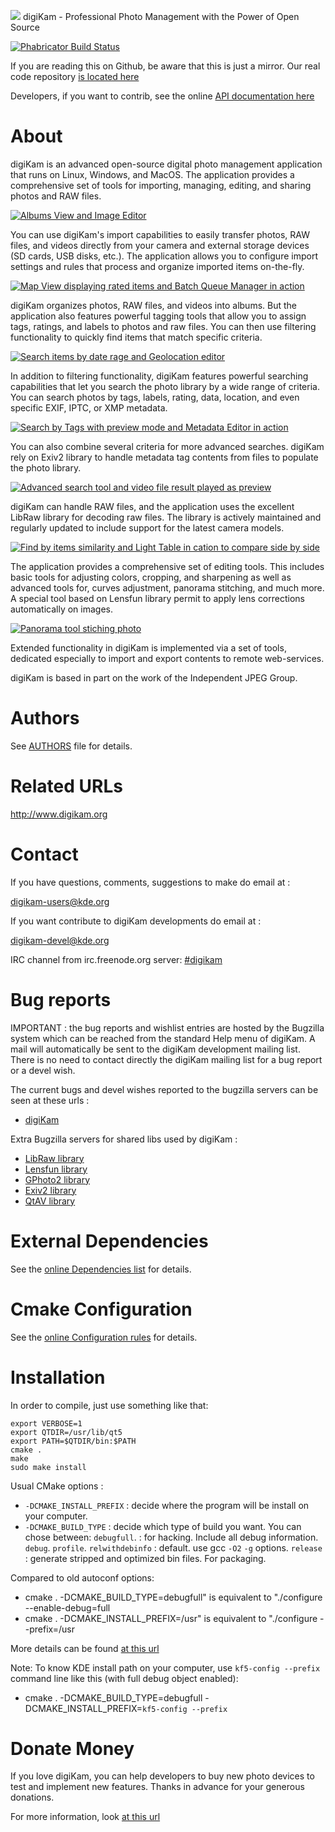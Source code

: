 ![](https://c1.staticflickr.com/1/822/26082076957_5ff0796a99_o.png) digiKam - Professional Photo Management with the Power of Open Source

[![Phabricator Build Status](https://build.kde.org/job/Extragear/job/digikam/job/kf5-qt5%20SUSEQt5.10/badge/icon)](https://build.kde.org/job/Extragear/job/digikam/job/kf5-qt5%20SUSEQt5.10/)

If you are reading this on Github, be aware that this is just a mirror. Our real code repository [is located here](https://phabricator.kde.org/source/digikam/)

Developers, if you want to contrib, see the online [API documentation here](https://www.digikam.org/api)

# About

digiKam is an advanced open-source digital photo management application that runs on Linux, Windows, and MacOS.
The application provides a comprehensive set of tools for importing, managing, editing, and sharing photos and RAW files.

[![](https://c1.staticflickr.com/5/4216/35354951072_a034561b5e_c.jpg "Albums View and Image Editor")](https://www.flickr.com/photos/digikam/35354951072/)

You can use digiKam's import capabilities to easily transfer photos, RAW files, and videos directly from your camera
and external storage devices (SD cards, USB disks, etc.). The application allows you to configure import settings
and rules that process and organize imported items on-the-fly.

[![](https://c1.staticflickr.com/1/703/32558229094_3d7ec01d3a_c.jpg "Map View displaying rated items and Batch Queue Manager in action")](https://www.flickr.com/photos/digikam/32558229094)

digiKam organizes photos, RAW files, and videos into albums. But the application also features powerful tagging
tools that allow you to assign tags, ratings, and labels to photos and raw files. You can then use filtering
functionality to quickly find items that match specific criteria.

[![](https://c2.staticflickr.com/4/3726/32557269024_ae870b0466_c.jpg "Search items by date rage and Geolocation editor")](https://www.flickr.com/photos/digikam/32557269024)

In addition to filtering functionality, digiKam features powerful searching capabilities that let you search
the photo library by a wide range of criteria. You can search photos by tags, labels, rating, data, location,
and even specific EXIF, IPTC, or XMP metadata.

[![](https://c1.staticflickr.com/1/306/32217007615_db6f9d116a_c.jpg "Search by Tags with preview mode and Metadata Editor in action")](https://www.flickr.com/photos/digikam/32217007615)

You can also combine several criteria for more advanced searches. digiKam rely on Exiv2 library to handle metadata
tag contents from files to populate the photo library.

[![](https://c1.staticflickr.com/5/4795/40743725771_0b69dca743_c.jpg "Advanced search tool and video file result played as preview")](https://www.flickr.com/photos/digikam/40743725771)

digiKam can handle RAW files, and the application uses the excellent LibRaw library for decoding raw files.
The library is actively maintained and regularly updated to include support for the latest camera models.

[![](https://c1.staticflickr.com/1/300/31407487553_a14abd0418_c.jpg "Find by items similarity and Light Table in cation to compare side by side")](https://www.flickr.com/photos/digikam/31407487553)

The application provides a comprehensive set of editing tools. This includes basic tools for adjusting colors,
cropping, and sharpening as well as advanced tools for, curves adjustment, panorama stitching, and much more.
A special tool based on Lensfun library permit to apply lens corrections automatically on images.

[![](https://c1.staticflickr.com/5/4649/40430534662_097b46a270_c.jpg "Panorama tool stiching photo")](https://www.flickr.com/photos/digikam/40474079731)

Extended functionality in digiKam is implemented via a set of tools, dedicated especially to import and export
contents to remote web-services.

digiKam is based in part on the work of the Independent JPEG Group.

# Authors

See [AUTHORS](AUTHORS) file for details.

# Related URLs

http://www.digikam.org

# Contact

If you have questions, comments, suggestions to make do email at :

digikam-users@kde.org

If you want contribute to digiKam developments do email at :

digikam-devel@kde.org

IRC channel from irc.freenode.org server: [#digikam](http://webchat.freenode.net/?channels=digikam)

# Bug reports

IMPORTANT : the bug reports and wishlist entries are hosted by the Bugzilla
system which can be reached from the standard Help menu of digiKam.
A mail will automatically be sent to the digiKam development mailing list.
There is no need to contact directly the digiKam mailing list for a bug report
or a devel wish.

The current bugs and devel wishes reported to the bugzilla servers can be seen at these urls :

* [digiKam](http://bugs.kde.org/buglist.cgi?product=digikam&bug_status=UNCONFIRMED&bug_status=NEW&bug_status=ASSIGNED&bug_status=REOPENED)

Extra Bugzilla servers for shared libs used by digiKam :

* [LibRaw library](https://github.com/LibRaw/LibRaw/issues)
* [Lensfun library](https://sourceforge.net/p/lensfun/_list/tickets)
* [GPhoto2 library](http://gphoto.org/bugs)
* [Exiv2 library](https://github.com/Exiv2/exiv2/issues)
* [QtAV library](https://github.com/wang-bin/QtAV/issues)

# External Dependencies

See the [online Dependencies list](https://www.digikam.org/api/index.html#externaldeps) for details.

# Cmake Configuration

See the [online Configuration rules](https://www.digikam.org/api/index.html#cmakeoptions) for details.

# Installation

In order to compile, just use something like that:

    export VERBOSE=1
    export QTDIR=/usr/lib/qt5
    export PATH=$QTDIR/bin:$PATH
    cmake .
    make
    sudo make install

Usual CMake options :

* `-DCMAKE_INSTALL_PREFIX` : decide where the program will be install on your computer.
* `-DCMAKE_BUILD_TYPE`     : decide which type of build you want. You can chose between:
                             `debugfull`.     : for hacking. Include all debug information.
                             `debug`.
                             `profile`.
                             `relwithdebinfo` : default. use gcc `-O2` `-g` options.
                             `release`        : generate stripped and optimized bin files. For packaging.

Compared to old autoconf options:

* cmake . -DCMAKE_BUILD_TYPE=debugfull" is equivalent to "./configure --enable-debug=full
* cmake . -DCMAKE_INSTALL_PREFIX=/usr"  is equivalent to "./configure --prefix=/usr

More details can be found [at this url](http://techbase.kde.org/Development/Tutorials/CMake#Environment_Variables)

Note: To know KDE install path on your computer, use `kf5-config --prefix` command line like this (with full debug object enabled):

* cmake . -DCMAKE_BUILD_TYPE=debugfull -DCMAKE_INSTALL_PREFIX=`kf5-config --prefix`

# Donate Money

If you love digiKam, you can help developers to buy new photo devices to test
and implement new features. Thanks in advance for your generous donations.

For more information, look [at this url](https://www.digikam.org/donate/)
